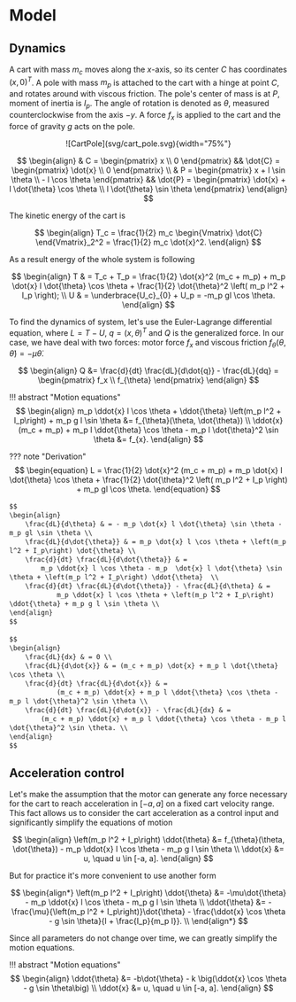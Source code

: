 # Model

## Dynamics
A cart with mass $m_c$ moves along the $x$-axis, so its center $C$ has coordinates $(x, 0)^T$.
A pole with mass $m_p$ is attached to the cart with a hinge at point $C$,
and rotates around with viscous friction.
The pole's center of mass is at $P$, moment of inertia is $I_p$.
The angle of rotation is denoted as $\theta$, measured counterclockwise from the axis $-y$.
A force $f_x$ is applied to the cart and the force of gravity $g$ acts on the pole.

<center>
  ![CartPole](svg/cart_pole.svg){width="75%"}
</center>

$$
\begin{align}
    & C = \begin{pmatrix}
        x \\ 0
    \end{pmatrix}
    && \dot{C} = \begin{pmatrix}
        \dot{x} \\ 0
    \end{pmatrix} \\
    & P = \begin{pmatrix}
        x + l \sin \theta \\ - l \cos \theta
    \end{pmatrix}
    && \dot{P} = \begin{pmatrix}
        \dot{x} + l \dot{\theta} \cos \theta \\ l \dot{\theta} \sin \theta
    \end{pmatrix}
\end{align}
$$

The kinetic energy of the cart is

$$
\begin{align}
    T_c = \frac{1}{2} m_c \begin{Vmatrix}
        \dot{C}
    \end{Vmatrix}_2^2 = \frac{1}{2} m_c \dot{x}^2.
\end{align}
$$

As a result energy of the whole system is following

$$
\begin{align}
    T & = T_c + T_p = \frac{1}{2} \dot{x}^2 (m_c + m_p) + m_p \dot{x} l \dot{\theta} \cos \theta
            + \frac{1}{2} \dot{\theta}^2 \left( m_p l^2  + I_p \right); \\
    U & = \underbrace{U_c}_{0} + U_p = -m_p gl \cos \theta.
\end{align}
$$

To find the dynamics of system, let's use the Euler-Lagrange differential equation, where $L = T - U$, $q = (x, \theta)^T$ and $Q$ is the generalized force.
In our case, we have deal with two forces: motor force $f_x$ and viscous friction $f_{\theta}(\theta, \dot{\theta}) = -\mu \dot{\theta}$.

$$
\begin{align}
    Q &= \frac{d}{dt} \frac{dL}{d\dot{q}} - \frac{dL}{dq} = \begin{pmatrix} f_x \\ f_{\theta} \end{pmatrix}
\end{align}
$$

!!! abstract "Motion equations"
    $$
    \begin{align}
        m_p \ddot{x} l \cos \theta + \ddot{\theta} \left(m_p l^2 + I_p\right) + m_p g l \sin \theta &= f_{\theta}(\theta, \dot{\theta}) \\
        \ddot{x}(m_c + m_p) + m_p l \ddot{\theta} \cos \theta - m_p l \dot{\theta}^2 \sin \theta &= f_{x}.
    \end{align}
    $$

??? note "Derivation"
    $$
    \begin{equation}
        L = \frac{1}{2} \dot{x}^2 (m_c + m_p) + m_p \dot{x} l \dot{\theta} \cos \theta +
                \frac{1}{2} \dot{\theta}^2 \left( m_p l^2  + I_p \right) + m_p gl \cos \theta.
    \end{equation}
    $$

    $$
    \begin{align}
        \frac{dL}{d\theta} & = - m_p \dot{x} l \dot{\theta} \sin \theta - m_p gl \sin \theta \\
        \frac{dL}{d\dot{\theta}} & = m_p \dot{x} l \cos \theta + \left(m_p l^2 + I_p\right) \dot{\theta} \\
        \frac{d}{dt} \frac{dL}{d\dot{\theta}} & =
            m_p \ddot{x} l \cos \theta - m_p  \dot{x} l \dot{\theta} \sin \theta + \left(m_p l^2 + I_p\right) \ddot{\theta}  \\
        \frac{d}{dt} \frac{dL}{d\dot{\theta}} - \frac{dL}{d\theta} & =
                m_p \ddot{x} l \cos \theta + \left(m_p l^2 + I_p\right) \ddot{\theta} + m_p g l \sin \theta \\
    \end{align}
    $$

    $$
    \begin{align}
        \frac{dL}{dx} & = 0 \\
        \frac{dL}{d\dot{x}} & = (m_c + m_p) \dot{x} + m_p l \dot{\theta} \cos \theta \\
        \frac{d}{dt} \frac{dL}{d\dot{x}} & =
                (m_c + m_p) \ddot{x} + m_p l \ddot{\theta} \cos \theta - m_p l \dot{\theta}^2 \sin \theta \\
        \frac{d}{dt} \frac{dL}{d\dot{x}} - \frac{dL}{dx} & =
            (m_c + m_p) \ddot{x} + m_p l \ddot{\theta} \cos \theta - m_p l \dot{\theta}^2 \sin \theta. \\
    \end{align}
    $$

## Acceleration control

Let's make the assumption that the motor can generate any force necessary for the cart to reach acceleration in $[-a, a]$ on a fixed cart velocity range.
This fact allows us to consider the cart acceleration as a control input and significantly simplify the equations of motion

$$
\begin{align}
    \left(m_p l^2 + I_p\right) \ddot{\theta} &= f_{\theta}(\theta, \dot{\theta})
            - m_p \ddot{x} l \cos \theta - m_p g l \sin \theta \\
    \ddot{x}  &= u, \quad u \in [-a, a].
\end{align}
$$

But for practice it's more convenient to use another form

$$
\begin{align*}
    \left(m_p l^2 + I_p\right) \ddot{\theta} &= -\mu\dot{\theta} - m_p \ddot{x} l \cos \theta - m_p g l \sin \theta \\
    \ddot{\theta} &= -\frac{\mu}{\left(m_p l^2 + I_p\right)}\dot{\theta}
            - \frac{\ddot{x} \cos \theta - g \sin \theta}{l + \frac{I_p}{m_p l}}. \\
\end{align*}
$$

Since all parameters do not change over time, we can greatly simplify the motion equations.

!!! abstract "Motion equations"
    $$
    \begin{align}
        \ddot{\theta} &= -b\dot{\theta} - k \big(\ddot{x} \cos \theta - g \sin \theta\big) \\
        \ddot{x} &= u, \quad u \in [-a, a].
    \end{align}
    $$

